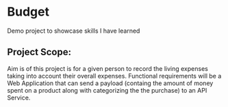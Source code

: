 # Budget
Demo project to showcase skills I have learned

## Project Scope:
  Aim is of this project is for a given person to record the living expenses taking into account their overall expenses. 
  Functional requirements will be a Web Application that can send a payload (containg the amount of money spent on a product along with categorizing the the purchase) to an API Service.
  

